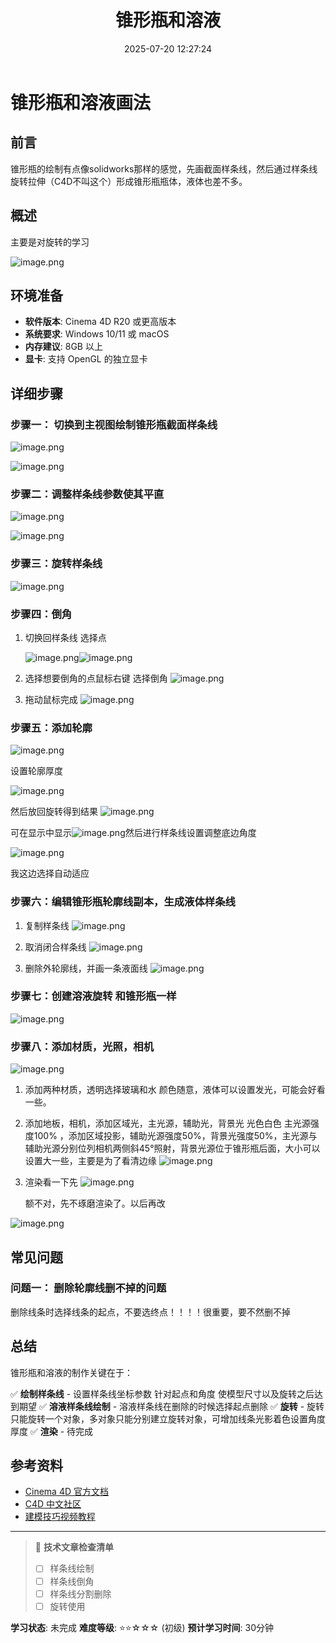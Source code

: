 ﻿---
title: 锥形瓶和溶液
date: 2025-07-20 12:27:24
tags:
  - C4D
categories:
  - C4D
cover: http://img.upoorcake.cn/upoorcake/006cn0osly1g5iclx7dwwj324017q4qp.jpg
description: 锥形瓶的绘制有点像solidworks那样的感觉，先画截面样条线，然后通过样条线旋转拉伸（C4D不叫这个）形成锥形瓶瓶体，液体也差不多
---

# 锥形瓶和溶液画法

## 前言

锥形瓶的绘制有点像solidworks那样的感觉，先画截面样条线，然后通过样条线旋转拉伸（C4D不叫这个）形成锥形瓶瓶体，液体也差不多。
## 概述

主要是对旋转的学习

![image.png](http://img.upoorcake.cn/upoorcake/202507201238865.png)

## 环境准备

- **软件版本**: Cinema 4D R20 或更高版本
- **系统要求**: Windows 10/11 或 macOS
- **内存建议**: 8GB 以上
- **显卡**: 支持 OpenGL 的独立显卡

## 详细步骤

### 步骤一： 切换到主视图绘制锥形瓶截面样条线

![image.png](http://img.upoorcake.cn/upoorcake/202507201244958.png)

![image.png](http://img.upoorcake.cn/upoorcake/202507201245082.png)

### 步骤二：调整样条线参数使其平直

![image.png](http://img.upoorcake.cn/upoorcake/202507201246156.png)


![image.png](http://img.upoorcake.cn/upoorcake/202507201246980.png)

### 步骤三：旋转样条线
![image.png](http://img.upoorcake.cn/upoorcake/202507201253619.png)

### 步骤四：倒角

1. 切换回样条线 选择点

	![image.png](http://img.upoorcake.cn/upoorcake/202507201256554.png)![image.png](http://img.upoorcake.cn/upoorcake/202507201256598.png)

2. 选择想要倒角的点鼠标右键 选择倒角
	![image.png](http://img.upoorcake.cn/upoorcake/202507201258776.png)
3. 拖动鼠标完成
	![image.png](http://img.upoorcake.cn/upoorcake/202507201259174.png)

### 步骤五：添加轮廓

   ![image.png](http://img.upoorcake.cn/upoorcake/202507201301295.png)

   设置轮廓厚度

   ![image.png](http://img.upoorcake.cn/upoorcake/202507201302834.png)

   然后放回旋转得到结果
   ![image.png](http://img.upoorcake.cn/upoorcake/202507201302310.png)

   可在显示中显示![image.png](http://img.upoorcake.cn/upoorcake/202507201305051.png)然后进行样条线设置调整底边角度

   ![image.png](http://img.upoorcake.cn/upoorcake/202507201306429.png)

   我这边选择自动适应 

### 步骤六：编辑锥形瓶轮廓线副本，生成液体样条线

1. 复制样条线
	![image.png](http://img.upoorcake.cn/upoorcake/202507201310483.png)

2. 取消闭合样条线
	![image.png](http://img.upoorcake.cn/upoorcake/202507201312962.png)

3. 删除外轮廓线，并画一条液面线
	![image.png](http://img.upoorcake.cn/upoorcake/202507201318420.png)

### 步骤七：创建溶液旋转 和锥形瓶一样

![image.png](http://img.upoorcake.cn/upoorcake/202507201321275.png)


### 步骤八：添加材质，光照，相机

![image.png](http://img.upoorcake.cn/upoorcake/202507201349230.png)

1. 添加两种材质，透明选择玻璃和水 颜色随意，液体可以设置发光，可能会好看一些。
2. 添加地板，相机，添加区域光，主光源，辅助光，背景光  光色白色 主光源强度100% ，添加区域投影，辅助光源强度50%，背景光强度50%，主光源与辅助光源分别位列相机两侧斜45°照射，背景光源位于锥形瓶后面，大小可以设置大一些，主要是为了看清边缘
	 ![image.png](http://img.upoorcake.cn/upoorcake/202507201419581.png)

3. 渲染看一下先
	![image.png](http://img.upoorcake.cn/upoorcake/202507201423955.png)

	额不对，先不琢磨渲染了。以后再改


![image.png](http://img.upoorcake.cn/upoorcake/202507201424761.png)




## 常见问题

### 问题一： 删除轮廓线删不掉的问题

删除线条时选择线条的起点，不要选终点！！！！很重要，要不然删不掉


## 总结

锥形瓶和溶液的制作关键在于：

✅ **绘制样条线** - 设置样条线坐标参数 针对起点和角度 使模型尺寸以及旋转之后达到期望
✅ **溶液样条线绘制** - 溶液样条线在删除的时候选择起点删除 
✅ **旋转** - 旋转只能旋转一个对象，多对象只能分别建立旋转对象，可增加线条光影着色设置角度厚度
✅ **渲染** - 待完成

## 参考资料

- [Cinema 4D 官方文档](https://help.maxon.net/)
- [C4D 中文社区](https://c4dsky.com/)
- [建模技巧视频教程](https://www.bilibili.com/video/BV1FV411d7bJ/)
---

> 📝 **技术文章检查清单**
> - [ ] 样条线绘制
> - [ ] 样条线倒角
> - [ ] 样条线分割删除
> - [ ] 旋转使用

**学习状态**: 未完成
**难度等级**: ⭐⭐☆☆☆ (初级)
**预计学习时间**: 30分钟

